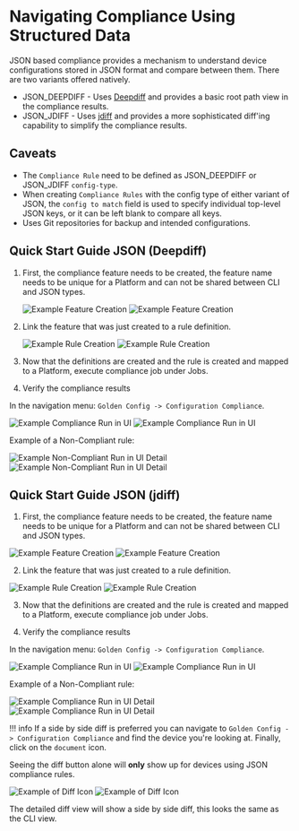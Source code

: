 # Navigating Compliance Using Structured Data

JSON based compliance provides a mechanism to understand device configurations stored in JSON format and compare between them. There are two variants offered natively.

- JSON_DEEPDIFF - Uses [Deepdiff](https://zepworks.com/deepdiff/current/) and provides a basic root path view in the compliance results.
- JSON_JDIFF - Uses [jdiff](https://jdiff.readthedocs.io/en/latest/) and provides a more sophisticated diff'ing capability to simplify the compliance results.

## Caveats
- The `Compliance Rule` need to be defined as JSON_DEEPDIFF or JSON_JDIFF `config-type`.
- When creating `Compliance Rules` with the config type of either variant of JSON, the `config to match` field is used to specify individual top-level JSON keys, or it can be left blank to compare all keys.
- Uses Git repositories for backup and intended configurations.

## Quick Start Guide JSON (Deepdiff)

1. First, the compliance feature needs to be created, the feature name needs to be unique for a Platform and can not be shared between CLI and JSON types.

    ![Example Feature Creation](../images/01-navigating-compliance-json-deepdiff.png#only-light)
    ![Example Feature Creation](../images/01-navigating-compliance-json-deepdiff-dark.png#only-dark)

2. Link the feature that was just created to a rule definition.

    ![Example Rule Creation](../images/02-navigating-compliance-json-deepdiff.png#only-light)
    ![Example Rule Creation](../images/02-navigating-compliance-json-deepdiff-dark.png#only-dark)

3. Now that the definitions are created and the rule is created and mapped to a Platform, execute compliance job under Jobs.

4. Verify the compliance results

In the navigation menu: `Golden Config -> Configuration Compliance`.

![Example Compliance Run in UI](../images/03-navigating-compliance-json-deepdiff.png#only-light)
![Example Compliance Run in UI](../images/03-navigating-compliance-json-deepdiff-dark.png#only-dark)

Example of a Non-Compliant rule:

![Example Non-Compliant Run in UI Detail](../images/04-navigating-compliance-json-deepdiff.png#only-light)
![Example Non-Compliant Run in UI Detail](../images/04-navigating-compliance-json-deepdiff-dark.png#only-dark)

## Quick Start Guide JSON (jdiff)

1. First, the compliance feature needs to be created, the feature name needs to be unique for a Platform and can not be shared between CLI and JSON types.

![Example Feature Creation](../images/01-navigating-compliance-json-jdiff.png#only-light)
![Example Feature Creation](../images/01-navigating-compliance-json-jdiff-dark.png#only-dark)

2. Link the feature that was just created to a rule definition.

![Example Rule Creation](../images/02-navigating-compliance-json-jdiff.png#only-light)
![Example Rule Creation](../images/02-navigating-compliance-json-jdiff-dark.png#only-dark)

3. Now that the definitions are created and the rule is created and mapped to a Platform, execute compliance job under Jobs.

4. Verify the compliance results

In the navigation menu: `Golden Config -> Configuration Compliance`.

![Example Compliance Run in UI](../images/03-navigating-compliance-json-jdiff.png#only-light)
![Example Compliance Run in UI](../images/03-navigating-compliance-json-jdiff-dark.png#only-dark)

Example of a Non-Compliant rule:

![Example Compliance Run in UI Detail](../images/04-navigating-compliance-json-jdiff.png#only-light)
![Example Compliance Run in UI Detail](../images/04-navigating-compliance-json-jdiff-dark.png#only-dark)


!!! info
    If a side by side diff is preferred you can navigate to `Golden Config -> Configuration Compliance` and find the device you're looking at.  Finally, click on the `document` icon.

Seeing the diff button alone will **only** show up for devices using JSON compliance rules.

![Example of Diff Icon](../images/navigating-compliance-json.png#only-light)
![Example of Diff Icon](../images/navigating-compliance-json-dark.png#only-dark)

The detailed diff view will show a side by side diff, this looks the same as the CLI view.
